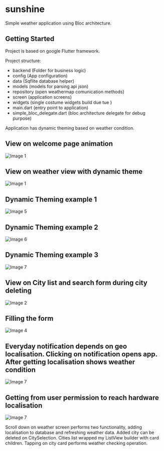 # sunshine

Simple weather application using Bloc architecture.

## Getting Started

Project is based on google Flutter framework.


Project structure:
- backend (Folder for business logic)
- config  (App configuration)
- data    (Sqflite database helper)
- models  (models for parsing api json)
- repository (open weathermap comunication methods)
- screen    (application screens)
- widgets   (single costume widgets build due tue )
- main.dart (entry point to application)
- simple_bloc_delegate.dart (bloc architecture delegate for debug purpose)

Application has dynamic theming based on weather condition.
## View on welcome page animation
![Image 1](assets/docimg/Screenshot_2020-01-25-20-31-08-037_com.sunshine.sunshine.jpg)

## View on weather view with dynamic theme
![Image 1](assets/docimg/Screenshot_2020-01-25-19-59-19-833_com.sunshine.sunshine.jpg)

## Dynamic Theming example 1
![Image 5](assets/docimg/Screenshot_2020-01-25-20-00-50-140_com.sunshine.sunshine.jpg)

## Dynamic Theming example 2
![Image 6](assets/docimg/Screenshot_2020-01-25-20-01-16-335_com.sunshine.sunshine.jpg)

## Dynamic Theming example 3
![Image 7](assets/docimg/Screenshot_2020-01-25-20-36-56-305_com.sunshine.sunshine.jpg)

## View on City list and search form during city deleting
![Image 2](assets/docimg/Screenshot_2020-01-25-19-59-40-204_com.sunshine.sunshine.jpg)

## Filling the form
![Image 4](assets/docimg/Screenshot_2020-01-25-20-00-32-206_com.sunshine.sunshine.jpg)

## Everyday notification depends on geo localisation. Clicking on notification opens app. After getting localisation shows weather condition
![Image 7](assets/docimg/Screenshot_2020-01-25-20-36-14-206_com.sunshine.sunshine.jpg)

## Getting from user permission to reach hardware localisation
![Image 7](assets/docimg/Screenshot_2020-01-25-20-36-46-366_com.google.android.packageinstaller.jpg)


Scroll down on weather screen performs two functionality, adding localisation
to database and refreshing weather data. Added city can be deleted on CitySelection.
Cities list wrapped my ListView builder with card children. Tapping on city card performs weather checking operation.


